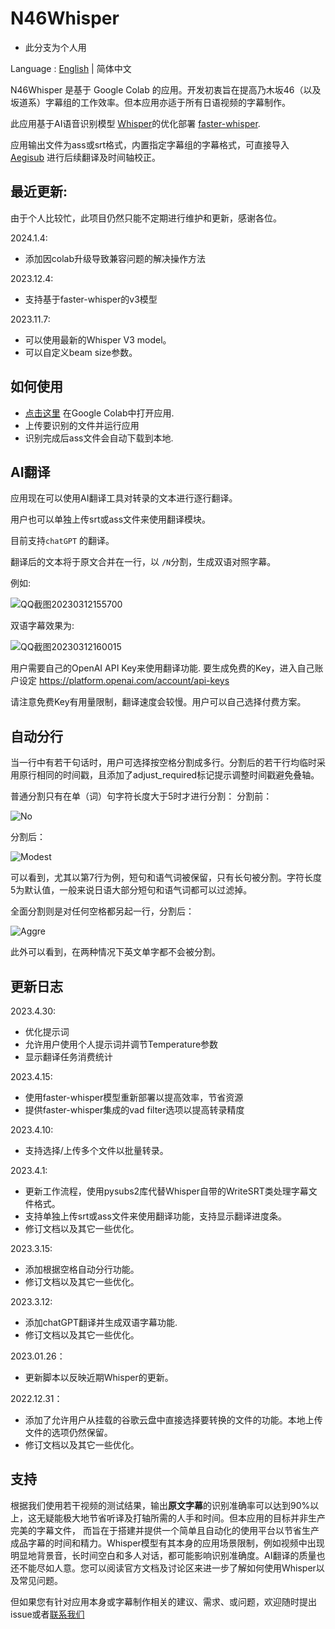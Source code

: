 # N46Whisper

* 此分支为个人用

Language : [English](./README.md)  | 简体中文

N46Whisper 是基于 Google Colab 的应用。开发初衷旨在提高乃木坂46（以及坂道系）字幕组的工作效率。但本应用亦适于所有日语视频的字幕制作。

此应用基于AI语音识别模型 [Whisper](https://github.com/openai/whisper)的优化部署 [faster-whisper](https://github.com/guillaumekln/faster-whisper).

应用输出文件为ass或srt格式，内置指定字幕组的字幕格式，可直接导入 [Aegisub](https://github.com/Aegisub/Aegisub) 进行后续翻译及时间轴校正。

## 最近更新:
由于个人比较忙，此项目仍然只能不定期进行维护和更新，感谢各位。

2024.1.4:
* 添加因colab升级导致兼容问题的解决操作方法

2023.12.4:
* 支持基于faster-whisper的v3模型

2023.11.7:
* 可以使用最新的Whisper V3 model。
* 可以自定义beam size参数。


## 如何使用
* [点击这里](https://colab.research.google.com/github/Ayanaminn/N46Whisper/blob/main/N46Whisper.ipynb) 在Google Colab中打开应用.
* 上传要识别的文件并运行应用
* 识别完成后ass文件会自动下载到本地.

## AI翻译
应用现在可以使用AI翻译工具对转录的文本进行逐行翻译。

用户也可以单独上传srt或ass文件来使用翻译模块。

目前支持`chatGPT` 的翻译。

翻译后的文本将于原文合并在一行，以 `/N`分割，生成双语对照字幕。

例如: 

![QQ截图20230312155700](https://user-images.githubusercontent.com/49441654/224525469-18a43cbc-33b9-4b2f-b7ca-7ae0c1865b17.png)

双语字幕效果为:

![QQ截图20230312160015](https://user-images.githubusercontent.com/49441654/224525526-51e2123c-6e1c-427c-8d67-9ccd4a7e6630.png)

用户需要自己的OpenAI API Key来使用翻译功能. 要生成免费的Key，进入自己账户设定 https://platform.openai.com/account/api-keys

请注意免费Key有用量限制，翻译速度会较慢。用户可以自己选择付费方案。

## 自动分行
当一行中有若干句话时，用户可选择按空格分割成多行。分割后的若干行均临时采用原行相同的时间戳，且添加了adjust_required标记提示调整时间戳避免叠轴。

普通分割只有在单（词）句字符长度大于5时才进行分割：
分割前：

![No](https://user-images.githubusercontent.com/49441654/225230578-2977511d-324f-463f-b783-fa9251df8e9f.PNG)

分割后：

![Modest](https://user-images.githubusercontent.com/49441654/225230645-efe8b26a-3392-4234-ad3f-f9b8d4e95d10.PNG)

可以看到，尤其以第7行为例，短句和语气词被保留，只有长句被分割。字符长度5为默认值，一般来说日语大部分短句和语气词都可以过滤掉。

全面分割则是对任何空格都另起一行，分割后：

![Aggre](https://user-images.githubusercontent.com/49441654/225231063-3e60561b-a821-4c61-8c8e-4ce53e6c1a12.PNG)


此外可以看到，在两种情况下英文单字都不会被分割。

## 更新日志

2023.4.30:
* 优化提示词
* 允许用户使用个人提示词并调节Temperature参数
* 显示翻译任务消费统计

2023.4.15:
* 使用faster-whisper模型重新部署以提高效率，节省资源
* 提供faster-whisper集成的vad filter选项以提高转录精度
  
2023.4.10:
* 支持选择/上传多个文件以批量转录。

2023.4.1:
* 更新工作流程，使用pysubs2库代替Whisper自带的WriteSRT类处理字幕文件格式。
* 支持单独上传srt或ass文件来使用翻译功能，支持显示翻译进度条。
* 修订文档以及其它一些优化。

2023.3.15:
* 添加根据空格自动分行功能。
* 修订文档以及其它一些优化。

2023.3.12:
* 添加chatGPT翻译并生成双语字幕功能.
* 修订文档以及其它一些优化。

2023.01.26：
* 更新脚本以反映近期Whisper的更新。

2022.12.31：
* 添加了允许用户从挂载的谷歌云盘中直接选择要转换的文件的功能。本地上传文件的选项仍然保留。
* 修订文档以及其它一些优化。

## 支持
根据我们使用若干视频的测试结果，输出**原文字幕**的识别准确率可以达到90%以上，这无疑能极大地节省听译及打轴所需的人手和时间。但本应用的目标并非生产完美的字幕文件， 而旨在于搭建并提供一个简单且自动化的使用平台以节省生产成品字幕的时间和精力。Whisper模型有其本身的应用场景限制，例如视频中出现明显地背景音，长时间空白和多人对话，都可能影响识别准确度。AI翻译的质量也还不能尽如人意。您可以阅读官方文档及讨论区来进一步了解如何使用Whisper以及常见问题。

但如果您有针对应用本身或字幕制作相关的建议、需求、或问题，欢迎随时提出issue或者[联系我们](mailto:admin@ikedateresa.cc)
